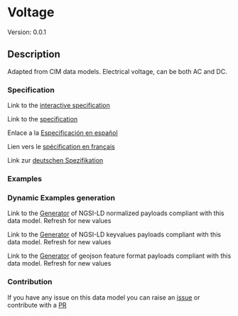 # Voltage
Version: 0.0.1

## Description 

Adapted from CIM data models. Electrical voltage, can be both AC and DC.
### Specification

Link to the [interactive specification](https://swagger.lab.fiware.org/?url=https://smart-data-models.github.io/dataModel.EnergyCIM/Voltage/swagger.yaml)

Link to the [specification](https://github.com/smart-data-models/dataModel.EnergyCIM/blob/master/Voltage/doc/spec.md)

Enlace a la [Especificación en español](https://github.com/smart-data-models/dataModel.EnergyCIM/blob/master/Voltage/doc/spec_ES.md)

Lien vers le [spécification en français](https://github.com/smart-data-models/dataModel.EnergyCIM/blob/master/Voltage/doc/spec_FR.md)

Link zur [deutschen Spezifikation](https://github.com/smart-data-models/dataModel.EnergyCIM/blob/master/Voltage/doc/spec_DE.md)
### Examples
### Dynamic Examples generation

Link to the [Generator](https://smartdatamodels.org/extra/ngsi-ld_generator.php?schemaUrl=https://raw.githubusercontent.com/smart-data-models/dataModel.EnergyCIM/master/Voltage/schema.json&email=info@smartdatamodels.org) of NGSI-LD normalized payloads compliant with this data model. Refresh for new values

Link to the [Generator](https://smartdatamodels.org/extra/ngsi-ld_generator_keyvalues.php?schemaUrl=https://raw.githubusercontent.com/smart-data-models/dataModel.EnergyCIM/master/Voltage/schema.json&email=info@smartdatamodels.org) of NGSI-LD keyvalues payloads compliant with this data model. Refresh for new values

Link to the [Generator](https://smartdatamodels.org/extra/geojson_features_generator.php?schemaUrl=https://raw.githubusercontent.com/smart-data-models/dataModel.EnergyCIM/master/Voltage/schema.json&email=info@smartdatamodels.org) of geojson feature format payloads compliant with this data model. Refresh for new values
### Contribution

 If you have any issue on this data model you can raise an [issue](https://github.com/smart-data-models/dataModel.EnergyCIM/issues)  or contribute with a [PR](https://github.com/smart-data-models/dataModel.EnergyCIM/pulls)